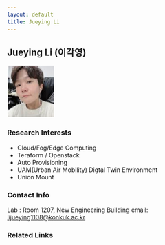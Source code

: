 ```yaml
---
layout: default
title: Jueying Li
---
```


## Jueying Li (이각영)
![alt_text](../assets/img/profile_JueyingLi.jpg)

### Research Interests
- Cloud/Fog/Edge Computing
- Teraform / Openstack
- Auto Provisioning
- UAM(Urban Air Mobility) Digtal Twin Environment
- Union Mount

### Contact Info
Lab : Room 1207, New Engineering Building
email: lijueying1108@konkuk.ac.kr

### Related Links

